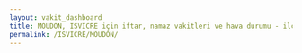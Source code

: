 ```yaml
---
layout: vakit_dashboard
title: MOUDON, ISVICRE için iftar, namaz vakitleri ve hava durumu - ilçe/eyalet seç
permalink: /ISVICRE/MOUDON/
---
```


<script type="text/javascript">
  var GLOBAL_COUNTRY = 'ISVICRE';
  var GLOBAL_CITY = 'MOUDON';
  var GLOBAL_STATE = '';
  var lat = 72;
  var lon = 21;
</script>
